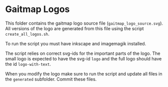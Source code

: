 # Gaitmap Logos

This folder contains the gaitmap logo source file (`gaitmap_logo_source.svg`).
All versions of the logo are generated from this file using the script `create_all_logos.sh`.

To run the script you must have inkscape and imagemagik installed.

The script relies on correct svg-ids for the important parts of the logo.
The small logo is expected to have the svg-id `logo` and the full logo should have the id `logo-with-text`.

When you modify the logo make sure to run the script and update all files in the `generated` subfolder.
Commit these files.